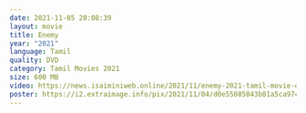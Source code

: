 ```yaml
---
date: 2021-11-05 20:08:39
layout: movie
title: Enemy
year: "2021"
language: Tamil
quality: DVD
category: Tamil Movies 2021
size: 600 MB
video: https://news.isaiminiweb.online/2021/11/enemy-2021-tamil-movie-download-hd.html
poster: https://i2.extraimage.info/pix/2021/11/04/d0e55085043b81a5ca97c27bb727cfa2.jpg
---
```

